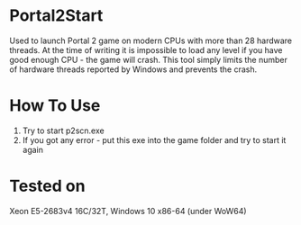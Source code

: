 # Portal2Start

Used to launch Portal 2 game on modern CPUs with more than 28 hardware threads. At the time of writing it is impossible to load any level if you have good enough CPU - the game will crash.
This tool simply limits the number of hardware threads reported by Windows and prevents the crash.

# How To Use

1) Try to start p2scn.exe
2) If you got any error - put this exe into the game folder and try to start it again

# Tested on
Xeon E5-2683v4 16C/32T, Windows 10 x86-64 (under WoW64)
